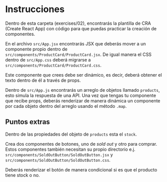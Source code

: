 # Instrucciones

Dentro de esta carpeta (exercises/02), encontrarás la plantilla de CRA (Create React App) con código para que puedas practicar la creación de componentes.

En el archivo `src/App.jsx` encontrarás JSX que deberás mover a un componente propio dentro de `src/components/ProductCard/ProductCard.jsx`. De igual manera el CSS dentro de `src/App.css` deberá migrarse a `src/components/ProductCard/ProductCard.css`.

Este componente que crees debe ser dinámico, es decir, deberá obtener el texto dentro de él a través de props.

Dentro de `src/App.js` encontrarás un arreglo de objetos llamado `products`, esto simula la respuesta de una API. Una vez que tengas tu componente que recibe props, deberás renderizar de manera dinámica un componente por cada objeto dentro del arreglo usando el método `.map`.

## Puntos extras

Dentro de las propiedades del objeto de `products` esta el `stock`.

Crea dos componentes de botones, uno de _sold out_ y otro para comprar. Estos componentes también necesitan su propio directorio e.j. `src/components/SoldOutButton/SoldOutButton.jsx` y `src/components/SoldOutButton/SoldOutButton.css`.

Deberás renderizar el botón de manera condicional si es que el producto tiene stock o no.
